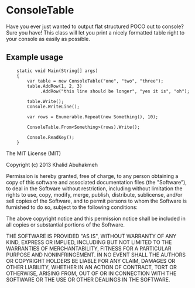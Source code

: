 # ConsoleTable

Have you ever just wanted to output flat structured POCO out to console? Sure you have! This class will let you print a nicely formatted table right to your console as easily as possible.

## Example usage

        static void Main(String[] args)
        {
            var table = new ConsoleTable("one", "two", "three");
            table.AddRow(1, 2, 3)
                 .AddRow("this line should be longer", "yes it is", "oh");

            table.Write();
            Console.WriteLine();

            var rows = Enumerable.Repeat(new Something(), 10);

            ConsoleTable.From<Something>(rows).Write();

            Console.ReadKey();
        }

The MIT License (MIT)

Copyright (c) 2013 Khalid Abuhakmeh

Permission is hereby granted, free of charge, to any person obtaining a copy
of this software and associated documentation files (the "Software"), to deal
in the Software without restriction, including without limitation the rights
to use, copy, modify, merge, publish, distribute, sublicense, and/or sell
copies of the Software, and to permit persons to whom the Software is
furnished to do so, subject to the following conditions:

The above copyright notice and this permission notice shall be included in
all copies or substantial portions of the Software.

THE SOFTWARE IS PROVIDED "AS IS", WITHOUT WARRANTY OF ANY KIND, EXPRESS OR
IMPLIED, INCLUDING BUT NOT LIMITED TO THE WARRANTIES OF MERCHANTABILITY,
FITNESS FOR A PARTICULAR PURPOSE AND NONINFRINGEMENT. IN NO EVENT SHALL THE
AUTHORS OR COPYRIGHT HOLDERS BE LIABLE FOR ANY CLAIM, DAMAGES OR OTHER
LIABILITY, WHETHER IN AN ACTION OF CONTRACT, TORT OR OTHERWISE, ARISING FROM,
OUT OF OR IN CONNECTION WITH THE SOFTWARE OR THE USE OR OTHER DEALINGS IN
THE SOFTWARE.
